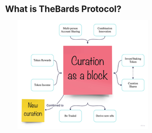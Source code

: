 # What is TheBards Protocol?

<figure><img src=".gitbook/assets/TheBards Protocol.jpeg" alt=""><figcaption></figcaption></figure>
